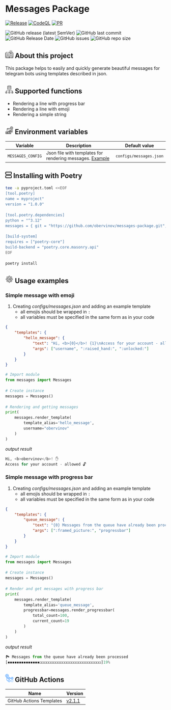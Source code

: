 # Messages Package
[![Release](https://github.com/obervinov/messages-package/actions/workflows/release.yaml/badge.svg)](https://github.com/obervinov/messages-package/actions/workflows/release.yaml)
[![CodeQL](https://github.com/obervinov/messages-package/actions/workflows/github-code-scanning/codeql/badge.svg)](https://github.com/obervinov/messages-package/actions/workflows/github-code-scanning/codeql)
[![PR](https://github.com/obervinov/messages-package/actions/workflows/pr.yaml/badge.svg?branch=main&event=pull_request)](https://github.com/obervinov/messages-package/actions/workflows/pr.yaml)

![GitHub release (latest SemVer)](https://img.shields.io/github/v/release/obervinov/messages-package?style=for-the-badge)
![GitHub last commit](https://img.shields.io/github/last-commit/obervinov/messages-package?style=for-the-badge)
![GitHub Release Date](https://img.shields.io/github/release-date/obervinov/messages-package?style=for-the-badge)
![GitHub issues](https://img.shields.io/github/issues/obervinov/messages-package?style=for-the-badge)
![GitHub repo size](https://img.shields.io/github/repo-size/obervinov/messages-package?style=for-the-badge)

## <img src="https://github.com/obervinov/_templates/blob/main/icons/book.png" width="25" title="about"> About this project
This package helps to easily and quickly generate beautiful messages for telegram bots using templates described in json.



## <img src="https://github.com/obervinov/_templates/blob/main/icons/requirements.png" width="25" title="functions"> Supported functions
- Rendering a line with progress bar
- Rendering a line with emoji
- Rendering a simple string

## <img src="https://github.com/obervinov/_templates/blob/v1.0.5/icons/build.png" width="25" title="build"> Environment variables
| Variable  | Description | Default value |
| ------------- | ------------- | ------------- |
| `MESSAGES_CONFIG` | Json file with templates for rendering messages. [Example](tests/configs/messages.json) | `configs/messages.json` |


## <img src="https://github.com/obervinov/_templates/blob/main/icons/stack2.png" width="20" title="install"> Installing with Poetry
```bash
tee -a pyproject.toml <<EOF
[tool.poetry]
name = myproject"
version = "1.0.0"

[tool.poetry.dependencies]
python = "^3.12"
messages = { git = "https://github.com/obervinov/messages-package.git", tag = "v2.0.1" }

[build-system]
requires = ["poetry-core"]
build-backend = "poetry.core.masonry.api"
EOF

poetry install
```

## <img src="https://github.com/obervinov/_templates/blob/main/icons/config.png" width="25" title="usage"> Usage examples
### Simple message with emoji
1. Creating _configs/messages.json_ and adding an example template
   - all emojis should be wrapped in `:`
   - all variables must be specified in the same form as in your code
```json
{
    "templates": {
        "hello_message": {
            "text": "Hi, <b>{0}</b>! {1}\nAccess for your account - allowed {2}",
            "args": ["username", ":raised_hand:", ":unlocked:"]
        }
    }
}
```

```python
# Import module
from messages import Messages

# Create instance
messages = Messages()

# Rendering and getting messages
print(
    messages.render_template(
        template_alias='hello_message',
        username="obervinov"
    )
)
```

_output result_
```python
Hi, <b>obervinov</b>! ✋
Access for your account - allowed 🔓
```

### Simple message with progress bar
1. Creating _configs/messages.json_ and adding an example template
   - all emojis should be wrapped in `:`
   - all variables must be specified in the same form as in your code
```json
{
    "templates": {
        "queue_message": {
            "text": "{0} Messages from the queue have already been processed\n{1}",
            "args": [":framed_picture:", "progressbar"]
        }
    }
}
```

```python
# Import module
from messages import Messages

# Create instance
messages = Messages()

# Render and get messages with progress bar
print(
    messages.render_template(
        template_alias='queue_message',
        progressbar=messages.render_progressbar(
            total_count=100,
            current_count=19
        )
    )
)
```

_output result_
```python
🏞 Messages from the queue have already been processed
[◾◾◾◾◾◾◾◾◾◾◾◾◾◾◻️◻️◻️◻️◻️◻️◻️◻️◻️◻️◻️◻️◻️◻️◻️◻️◻️◻️◻️◻️◻️◻️◻️◻️◻️◻️◻️]19%
```

## <img src="https://github.com/obervinov/_templates/blob/main/icons/github-actions.png" width="25" title="github-actions"> GitHub Actions
| Name  | Version |
| ------------------------ | ----------- |
| GitHub Actions Templates | [v2.1.1](https://github.com/obervinov/_templates/tree/v2.1.) |
